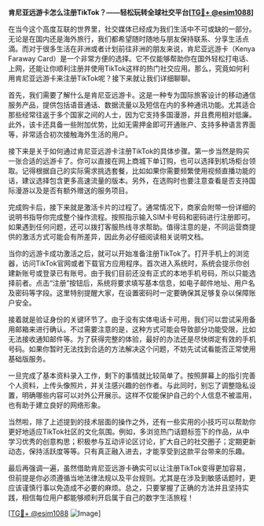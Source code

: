 **肯尼亚远游卡怎么注册TikTok？——轻松玩转全球社交平台[[TG💪+ @esim1088](https://t.me/s/esim1088)]**

在当今这个高度互联的世界里，社交媒体已经成为我们生活中不可或缺的一部分。无论是在国内还是海外旅行，我们都希望随时随地与朋友保持联系、分享生活点滴。而对于很多生活在非洲或者计划前往非洲的朋友来说，肯尼亚远游卡（Kenya Faraway Card）是一个非常方便的选择。它不仅能够帮助你在国外轻松打电话、上网，还能让你顺利注册并使用TikTok这样的热门社交应用。那么，究竟如何利用肯尼亚远游卡来注册TikTok呢？接下来就让我们详细聊聊。

首先，我们需要了解什么是肯尼亚远游卡。这是一种专为国际旅客设计的移动通信服务产品，提供包括语音通话、数据流量以及短信在内的多种通讯功能。尤其适合那些经常往返于多个国家之间的人士，因为它支持多国漫游，并且费用相对低廉。此外，该卡还具备一些附加优势，比如无需押金即可开通账户、支持多种语言界面等，非常适合初次接触海外生活的用户。

接下来是关于如何通过肯尼亚远游卡注册TikTok的具体步骤。第一步当然是购买一张合适的远游卡了。你可以直接在网上商城下单订购，也可以选择到机场柜台领取。记得根据自己的实际需求挑选套餐，比如如果你需要频繁使用视频直播功能的话，建议选择包含更多高速流量的版本。另外，在选购时也要注意查看是否支持国际漫游以及是否有额外赠送的服务项目。

完成购卡后，接下来就是激活卡片的过程了。通常情况下，商家会附带一份详细的说明书指导你完成整个操作流程。按照指示输入SIM卡号码和密码进行注册即可。如果遇到任何问题，还可以拨打客服热线寻求帮助。值得注意的是，不同运营商提供的激活方式可能会有所差异，因此务必仔细阅读相关说明文档。

当你的远游卡成功激活之后，就可以开始准备注册TikTok了。打开手机上的浏览器，访问TikTok官网或者下载官方应用程序。首次进入系统时，系统会提示你创建新账号或登录已有账号。由于我们目前还没有正式的本地手机号码，所以只能选择前者。点击“注册”按钮后，系统将要求填写基本信息，如电子邮件地址、用户名及密码等字段。这里特别提醒大家，在设置密码时一定要确保其足够复杂以保障账户安全。

接着就是验证身份的关键环节了。由于没有实体电话卡可用，我们可以尝试采用备用邮箱来进行确认。不过需要注意的是，这种方式可能会导致部分功能受限，比如无法接收通知邮件等。为了获得完整的体验，最好的办法还是尽快绑定有效的手机号码。如果你暂时无法找到合适的方法解决这个问题，不妨先试试看能否正常使用基础版服务。

一旦完成了基本资料录入工作，剩下的事情就比较简单了。按照屏幕上的指引完善个人资料，上传头像照片，并关注感兴趣的创作者。与此同时，别忘了调整隐私设置，明确哪些内容可以对外公开展示。这样不仅能保护自己的个人信息不被滥用，也有助于建立良好的网络形象。

当然啦，除了上述提到的技术层面的操作之外，还有一些实用的小技巧可以帮助你更好地适应TikTok社区的文化氛围。例如，多浏览热门话题标签下的作品，从中学习优秀的创意构思；积极参与互动评论区讨论，扩大自己的社交圈子；定期更新动态，保持活跃度等等。只有真正融入进去，才能享受到这款平台带来的乐趣。

最后再强调一遍，虽然借助肯尼亚远游卡确实可以让注册TikTok变得更加容易，但前提是你必须遵循当地法律法规以及平台规则。尤其是在涉及到敏感话题时，更应该谨慎行事以免造成不必要的麻烦。总之，只要掌握了正确的方法并且坚持实践，相信每位用户都能够顺利开启属于自己的数字生活旅程！

[[TG💪+ @esim1088](https://t.me/s/esim1088) ![Image](https://i.postimg.cc/4NQfJmqS/Snipaste-2025-05-13-00-14-12.png)]